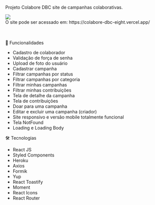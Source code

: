 Projeto Colabore DBC site de campanhas colaborativas.

<a href="https://colabore-dbc-eight.vercel.app/" target="_blank">
  <img src="https://user-images.githubusercontent.com/103120313/181872853-9476297f-d31e-4fc4-a7b7-83dd40e3709f.png"></img>
</a>
<br>
O site pode ser acessado em: https://colabore-dbc-eight.vercel.app/ <br>
<br>
<br>

📲 Funcionalidades

<ul>
  <li>Cadastro de colaborador</li>
  <li>Validação de força de senha</li>
  <li>Upload de foto do usuário</li>
  <li>Cadastrar campanha</li>
  <li>Filtrar campanhas por status</li>
  <li>Filtrar campanhas por categoria</li>
  <li>Filtrar minhas campanhas</li>
  <li>Filtrar minhas contribuições</li>
  <li>Tela de detalhe da campanha</li>
  <li>Tela de contribuições</li>
  <li>Doar para uma campanha</li>
  <li>Editar e excluir uma campanha (criador)</li>
  <li>Site responsivo e versão mobile totalmente funcional</li>
  <li>Tela NotFound</li>
  <li>Loading e Loading Body</li>
</ul>

🛠 Tecnologias
<ul>
  <li>React JS</li>
  <li>Styled Components</li>
  <li>Heroku</li>
  <li>Axios</li>
  <li>Formik</li>
  <li>Yup</li>
  <li>React Toastify</li>
  <li>Moment</li>
  <li>React Icons</li>
  <li>React Router</li>
</ul>
